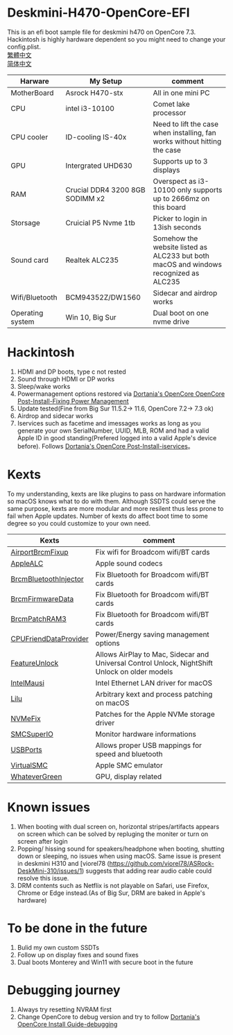 # Deskmini-H470-OpenCore-EFI
This is an efi boot sample file for deskmini h470 on OpenCore 7.3.  
Hackintosh is highly hardware dependent so you might need to change your config.plist.  
[繁體中文](README_ZH-TW.md)  
[简体中文](README_zh-CN.md)

| Harware  |   My Setup |  comment |
|----------|-------------|------|
| MotherBoard |  Asrock H470-stx | All in one mini PC |
| CPU |    intel i3-10100   |   Comet lake processor |
| CPU cooler| ID-cooling IS-40x | Need to lift the case when installing, fan works without hitting the case|
| GPU | Intergrated UHD630 | Supports up to 3 displays |
| RAM |  Crucial DDR4 3200 8GB SODIMM x2 | Overspect as i3-10100 only supports up to 2666mz on this board |
| Storsage |    Cruicial P5 Nvme 1tb | Picker to login in 13ish seconds |
| Sound card | Realtek ALC235 | Somehow the website listed as ALC233 but both macOS and windows recognized as ALC235 | 
| Wifi/Bluetooth | BCM94352Z/DW1560 | Sidecar and airdrop works |
| Operating system | Win 10, Big Sur | Dual boot on one nvme drive |

# Hackintosh
1. HDMI and DP boots, type c not rested
2. Sound through HDMI or DP works
3. Sleep/wake works
4. Powermanagement options restored via [Dortania's OpenCore OpenCore Post-Install-Fixing Power Management](https://dortania.github.io/OpenCore-Post-Install/universal/pm.html)
5. Update tested(Fine from Big Sur 11.5.2-> 11.6, OpenCore 7.2-> 7.3 ok)
6. Airdrop and sidecar works
7. Iservices such as facetime and imessages works as long as you generate your own SerialNumber, UUID, MLB, ROM and had a valid Apple ID in good standing(Prefered logged into a valid Apple's device before). Follows [Dortania's OpenCore Post-Install-iservices](https://dortania.github.io/OpenCore-Post-Install/universal/iservices.html)。

# Kexts
To my understanding, kexts are like plugins to pass on hardware information so macOS knows what to do with them. Although SSDTS could serve the same purpose, kexts are more modular and more resilent thus less prone to fail when Apple updates. Number of kexts do affect boot time to some degree so you could customize to your own need.

| Kexts |      comment |
|----------|-------------|
| [AirportBrcmFixup](https://github.com/acidanthera/AirportBrcmFixup) | Fix wifi for Broadcom wifi/BT cards | 
| [AppleALC](https://github.com/acidanthera/AppleALC) | Apple sound codecs |   
| [BrcmBluetoothInjector](https://github.com/acidanthera/BrcmPatchRAM) | Fix Bluetooth for Broadcom wifi/BT cards | 
| [BrcmFirmwareData](https://github.com/acidanthera/BrcmPatchRAM) | Fix Bluetooth for Broadcom wifi/BT cards |
| [BrcmPatchRAM3](https://github.com/acidanthera/BrcmPatchRAM) |  Fix Bluetooth for Broadcom wifi/BT cards | 
| [CPUFriendDataProvider](https://github.com/stevezhengshiqi/one-key-cpufriend) | Power/Energy saving management options |
| [FeatureUnlock](https://github.com/acidanthera/FeatureUnlock) | Allows AirPlay to Mac, Sidecar and Universal Control Unlock, NightShift Unlock on older models | 
| [IntelMausi](https://github.com/acidanthera/IntelMausi) | Intel Ethernet LAN driver for macOS |
| [Lilu](https://github.com/acidanthera/Lilu) | Arbitrary kext and process patching on macOS |
| [NVMeFix](https://github.com/acidanthera/NVMeFix) |  Patches for the Apple NVMe storage driver | 
| [SMCSuperIO](https://github.com/acidanthera/VirtualSMC) |  Monitor hardware informations |
| [USBPorts](https://dortania.github.io/OpenCore-Post-Install/usb/) | Allows proper USB mappings for speed and bluetooth | 
| [VirtualSMC](https://github.com/acidanthera/VirtualSMC) | Apple SMC emulator |
| [WhateverGreen](https://github.com/acidanthera/WhateverGreen) | GPU, display related | 

# Known issues
1. When booting with dual screen on, horizontal stripes/artifacts appears on screen which can be solved by repluging the moniter or turn on screen after login
2. Popping/ hissing sound for speakers/headphone when booting, shutting down or sleeping, no issues when using macOS. Same issue is present in deskmini H310 and [viorel78 (https://github.com/viorel78/ASRock-DeskMini-310/issues/1) suggests that adding rear audio cable could resolve this issue.
3. DRM contents such as Netflix is not playable on Safari, use Firefox, Chrome or Edge instead.(As of Big Sur, DRM are baked in Apple's hardware)

# To be done in the future
1. Bulid my own custom SSDTs
2. Follow up on display fixes and sound fixes
3. Dual boots Monterey and Win11 with secure boot in the future

# Debugging journey
1. Always try resetting NVRAM first
2. Change OpenCore to debug version and try to follow [Dortania's OpenCore Install Guide-debugging](https://dortania.github.io/OpenCore-Install-Guide/troubleshooting/debug.html)
